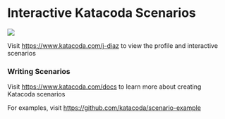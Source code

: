 # Interactive Katacoda Scenarios

[![](http://shields.katacoda.com/katacoda/j-diaz/count.svg)](https://www.katacoda.com/j-diaz "Get your profile on Katacoda.com")

Visit https://www.katacoda.com/j-diaz to view the profile and interactive scenarios

### Writing Scenarios
Visit https://www.katacoda.com/docs to learn more about creating Katacoda scenarios

For examples, visit https://github.com/katacoda/scenario-example

